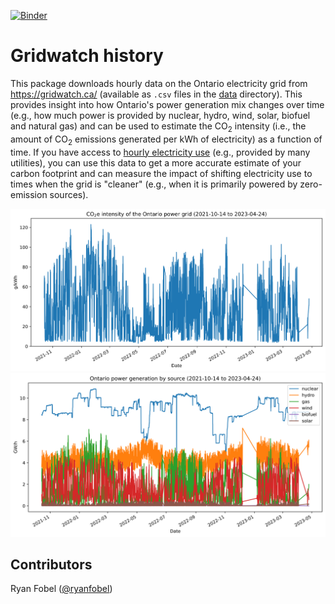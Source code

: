 [![Binder](https://mybinder.org/badge_logo.svg)](https://mybinder.org/v2/gh/ryanfobel/gridwatch-history/main)

# Gridwatch history

This package downloads hourly data on the Ontario electricity grid from https://gridwatch.ca/ (available as `.csv` files in the [data](https://github.com/ryanfobel/gridwatch-history/blob/main/data/) directory). This provides insight into how Ontario's power generation mix changes over time (e.g., how much power is provided by nuclear, hydro, wind, solar, biofuel and natural gas) and can be used to estimate the CO<sub>2</sub> intensity (i.e., the amount of CO<sub>2</sub> emissions generated per kWh of electricity) as a function of time. If you have access to [hourly electricity use](https://github.com/ryanfobel/utility-bill-scraper) (e.g., provided by many utilities), you can use this data to get a more accurate estimate of your carbon footprint and can measure the impact of shifting electricity use to times when the grid is "cleaner" (e.g., when it is primarily powered by zero-emission sources).

![CO2 intensity](images/ontario_co2_intensity.svg)
![Power generation by source](images/ontario_power_generation_by_source.svg)

## Contributors

Ryan Fobel ([@ryanfobel](https://github.com/ryanfobel))


